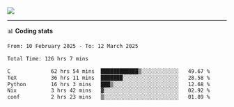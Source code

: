 <picture>
  <source
  srcset="https://github-readme-stats.vercel.app/api?username=sant0s12&show_icons=true&theme=dark"
  media="(prefers-color-scheme: dark)"
  />
  <source
  srcset="https://github-readme-stats.vercel.app/api?username=sant0s12&show_icons=true"
  media="(prefers-color-scheme: light)"
  />
  <img src="https://github-readme-stats.vercel.app/api?username=sant0s12&show_icons=true" />
</picture>

---

📊 **Coding stats**

<!--START_SECTION:waka-->

```txt
From: 10 February 2025 - To: 12 March 2025

Total Time: 126 hrs 7 mins

C             62 hrs 54 mins  ████████████▒░░░░░░░░░░░░   49.67 %
TeX           36 hrs 11 mins  ███████░░░░░░░░░░░░░░░░░░   28.58 %
Python        16 hrs 3 mins   ███▒░░░░░░░░░░░░░░░░░░░░░   12.68 %
Nix           3 hrs 42 mins   ▓░░░░░░░░░░░░░░░░░░░░░░░░   02.92 %
conf          2 hrs 23 mins   ▒░░░░░░░░░░░░░░░░░░░░░░░░   01.89 %
```

<!--END_SECTION:waka-->
